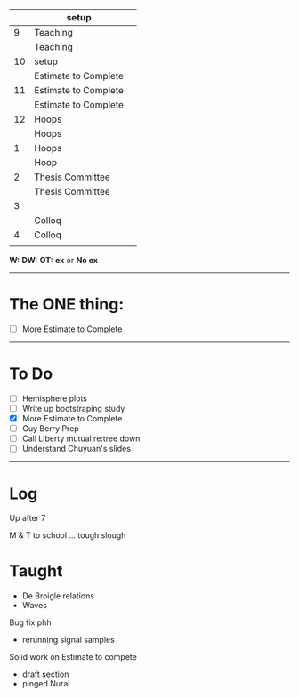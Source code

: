 
|     | setup                |     |
| --- | -------------------- | --- |
| 9   | Teaching             |     |
|     | Teaching             |     |
| 10  | setup                |     |
|     | Estimate to Complete |     |
| 11  | Estimate to Complete |     |
|     | Estimate to Complete |     |
| 12  | Hoops                |     |
|     | Hoops                |     |
| 1   | Hoops                |     |
|     | Hoop                 |     |
| 2   | Thesis Committee     |     |
|     | Thesis Committee     |     |
| 3   |                      |     |
|     | Colloq               |     |
| 4   | Colloq               |     |
|     |                      |     |

**W:**
**DW:**
**OT:**
**ex** or **No ex**

---
# The ONE thing: 
- [ ] More Estimate to Complete

---
# To Do

- [ ] Hemisphere plots 
- [ ] Write up bootstraping study
- [x] More Estimate to Complete
- [ ] Guy Berry Prep
- [ ] Call Liberty mutual re:tree down
- [ ] Understand Chuyuan's slides
---

# Log


Up after 7 

M & T to school ... tough slough 

# Taught 
- De Broigle relations
- Waves

Bug fix phh 
- rerunning signal samples

Solid work on Estimate to compete
- draft section
- pinged Nural